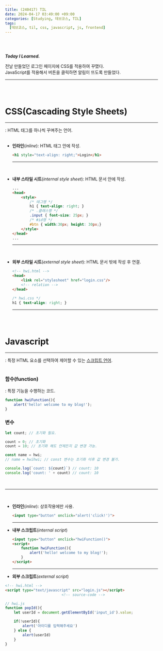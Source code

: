 ```yaml
---
title: (240417) TIL
date: 2024-04-17 03:49:00 +09:00
categories: [Studying, 데브코스, TIL]
tags: 
  [데브코스, til, css, javascript, js, frontend]
---
```

<br>
<br>

***Today I Learned.*** 
<br>

전날 만들었던 로그인 페이지에 CSS를 적용하여 꾸몄다. <br>JavaScript를 적용해서 버튼을 클릭하면 알림이 뜨도록 만들었다.


---
<br>
<br>

**CSS(Cascading Style Sheets)**
===========================
---------------------------
: HTML 태그를 하나씩 꾸며주는 언어.
<br><br>

- **인라인**(*inline*): HTML 태그 안에 작성.
    
    ```html
    <h1 style="text-align: right;">Login</h1>
    ```
    ---
    <br>

- **내부 스타일 시트**(*internal style sheet*): HTML 문서 안에 작성.
    
    ```html
    ...
    <head>
        <style>
            /* 태그명 */
            h1 { text-align: right; }
            /* .클래스명 */
            .input { font-size: 25px; }
            /* #id명 */
            #btn { width:30px; height: 30px;}
        </style>
    </head>
    ...
    ```
    ---
    <br>

- **외부 스타일 시트**(*external style sheet*): HTML 문서 밖에 작성 후 연결.
    
    ```html
    <!-- hwi.html -->
    <head>
        <link rel="stylesheet" href="login.css"/>
    	<!-- relation -->
    </head>
    ```
    ```css
    /* hwi.css */
    h1 { text-align: right; }
    ```
    ---
<br>
<br>

**Javascript**
===========
-----------

: 특정 HTML 요소를 선택하여 제어할 수 있는 <u>스크립트 언어</u>.
<br>
<br>

### 함수(function)

: 특정 기능을 수행하는 코드.

```jsx
function hwiFunction(){
    alert('hello! welcome to my blog!');
}
```

### 변수
```jsx
let count; // 초기화 필요.

count = 0; // 초기화
count = 10; // 초기화 해도 언제든지 값 변경 가능.

const name = hwi;
// name = hwihwi; // const 변수는 초기화 이후 값 변경 불가.

console.log(`count: ${count}`) // count: 10
console.log('count: ' + count) // count: 10
```

<br>

---

<br>

- **인라인**(*inline*): 상호작용에만 사용.
    ```html
    <input type="button" onclick="alert('click!')">
    ```
    ---


- **내부 스크립트**(*internal script*)
    
    ```html
    <input type="button" onclick="hwiFunction()">
    <script>
        function hwiFunction(){
            alert('hello! welcome to my blog!');
        }
    </script>
    ```
    ---

- **외부 스크립트**(*external script*)

```html
<!-- hwi.html -->
<script type="text/javascript" src="login.js"></script>
                          <!-- source-code -->
```
```jsx
// hwi.js
function popId(){
    let userId = document.getElementById('input_id').value;

    if(!userId){
        alert('아이디를 입력해주세요')
    } else {
        alert(userId)
    }
}
```